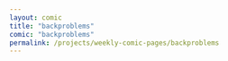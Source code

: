 ```yaml
---
layout: comic
title: "backproblems"
comic: "backproblems"
permalink: /projects/weekly-comic-pages/backproblems
---
```


